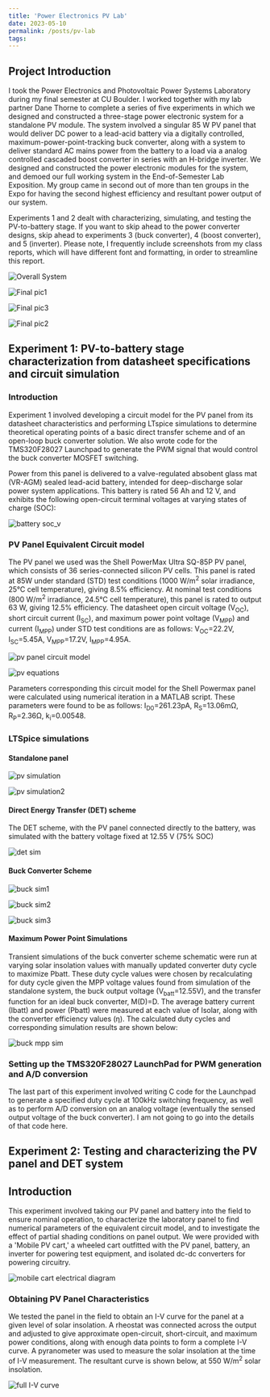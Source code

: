 ```yaml
---
title: 'Power Electronics PV Lab'
date: 2023-05-10
permalink: /posts/pv-lab
tags:
---
```


## Project Introduction

I took the Power Electronics and Photovoltaic Power Systems Laboratory during my final semester at CU Boulder. I worked together with my lab partner Dane Thorne to complete a series of five experiments in which we designed and constructed a three-stage power electronic system for a standalone PV module. The system involved a singular 85 W PV panel that would deliver DC power to a lead-acid battery via a digitally controlled, maximum-power-point-tracking buck converter, along with a system to deliver standard AC mains power from the battery to a load via a analog controlled cascaded boost converter in series with an H-bridge inverter. We designed and constructed the power electronic modules for the system, and demoed our full working system in the End-of-Semester Lab Exposition. My group came in second out of more than ten groups in the Expo for having the second highest efficiency and resultant power output of our system.

Experiments 1 and 2 dealt with characterizing, simulating, and testing the PV-to-battery stage. If you want to skip ahead to the power converter designs, skip ahead to experiments 3 (buck converter), 4 (boost converter), and 5 (inverter). Please note, I frequently include screenshots from my class reports, which will have different font and formatting, in order to streamline this report.

![Overall System](/images/overallsystem.png)

![Final pic1](/images/finalpic1.jpg)

![Final pic3](/images/finalpic3.jpg)

![Final pic2](/images/finalpic2.jpg)


## Experiment 1: PV-to-battery stage characterization from datasheet specifications and circuit simulation

### Introduction

Experiment 1 involved developing a circuit model for the PV panel from its datasheet characteristics and performing LTspice simulations to determine theoretical operating points of a basic direct transfer scheme and of an open-loop buck converter solution. We also wrote code for the TMS320F28027 Launchpad to generate the PWM signal that would control the buck converter MOSFET switching.

Power from this panel is delivered to a valve-regulated absobent glass mat (VR-AGM) sealed lead-acid battery, intended for deep-discharge solar power system applications. This battery is rated 56 Ah and 12 V, and exhibits the following open-circuit terminal voltages at varying states of charge (SOC):

![battery soc_v](/images/battchar.png)

### PV Panel Equivalent Circuit model

The PV panel we used was the Shell PowerMax Ultra SQ-85P PV panel, which consists of 36 series-connected silicon PV cells. This panel is rated at 85W under standard (STD) test conditions (1000 W/m<sup>2</sup> solar irradiance, 25&deg;C cell temperature), giving 8.5% efficiency. At nominal test conditions (800 W/m<sup>2</sup> irradiance, 24.5&deg;C cell temperature), this panel is rated to output 63 W, giving 12.5% efficiency. The datasheet open circuit voltage (V<sub>OC</sub>), short circuit current (I<sub>SC</sub>), and maximum power point voltage (V<sub>MPP</sub>) and current (I<sub>MPP</sub>) under STD test conditions are as follows: V<sub>OC</sub>=22.2V, I<sub>SC</sub>=5.45A, V<sub>MPP</sub>=17.2V, I<sub>MPP</sub>=4.95A.

![pv panel circuit model](/images/pv_circuit_model.png)

![pv equations](/images/pveqs.png)

Parameters corresponding this circuit model for the Shell Powermax panel were calculated using numerical iteration in a MATLAB script. These parameters were found to be as follows: I<sub>D0</sub>=261.23pA, R<sub>S</sub>=13.06mΩ, R<sub>P</sub>=2.36Ω, k<sub>i</sub>=0.00548.

### LTSpice simulations

#### Standalone panel

![pv simulation](/images/pvsim.png)

![pv simulation2](/images/pvsim2.png)

#### Direct Energy Transfer (DET) scheme

The DET scheme, with the PV panel connected directly to the battery, was simulated with the battery voltage fixed at 12.55 V (75% SOC)

![det sim](/images/detsim.png)

#### Buck Converter Scheme

![buck sim1](/images/bucksim1.png)

![buck sim2](/images/bucksim2.png)

![buck sim3](/images/bucksim3.png)

#### Maximum Power Point Simulations

Transient simulations of the buck converter scheme schematic were run at varying solar insolation values with manually updated converter duty cycle to maximize Pbatt. These duty cycle values were chosen by recalculating for duty cycle given the MPP voltage values found from simulation of the standalone system, the buck output voltage (V<sub>batt</sub>=12.55V), and the transfer function for an ideal buck converter, M(D)=D. The average battery current (Ibatt) and power (Pbatt) were measured at each value of Isolar, along with the converter efficiency values (η). The calculated duty cycles and corresponding simulation results are shown below:

![buck mpp sim](/images/buckmppsim.png)

### Setting up the TMS320F28027 LaunchPad for PWM generation and A/D conversion

The last part of this experiment involved writing C code for the Launchpad to generate a specified duty cycle at 100kHz switching frequency, as well as to perform A/D conversion on an analog voltage (eventually the sensed output voltage of the buck converter). I am not going to go into the details of that code here.

## Experiment 2: Testing and characterizing the PV panel and DET system

## Introduction

This experiment involved taking our PV panel and battery into the field to ensure nominal operation, to characterize the laboratory panel to find numerical parameters of the equivalent circuit model, and to investigate the effect of partial shading conditions on panel output. We were provided with a 'Mobile PV cart,' a wheeled cart outfitted with the PV panel, battery, an inverter for powering test equipment, and isolated dc-dc converters for powering circuitry.

![mobile cart electrical diagram](/images/mobilecartelectrical.png)

### Obtaining PV Panel Characteristics

We tested the panel in the field to obtain an I-V curve for the panel at a given level of solar insolation. A rheostat was connected across the output and adjusted to give approximate open-circuit, short-circuit, and maximum power conditions, along with enough data points to form a complete I-V curve. A pyranometer was used to measure the solar insolation at the time of I-V measurement. The resultant curve is shown below, at 550 W/m<sup>2</sup> solar insolation.

![full I-V curve](/images/fulliv.png)
